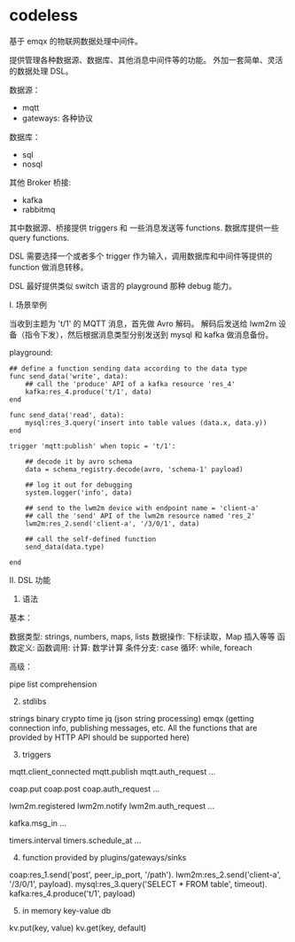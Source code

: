 # codeless

基于 emqx 的物联网数据处理中间件。

提供管理各种数据源、数据库、其他消息中间件等的功能。
外加一套简单、灵活的数据处理 DSL。

数据源：
- mqtt
- gateways: 各种协议

数据库：
- sql
- nosql

其他 Broker 桥接:
- kafka
- rabbitmq

其中数据源、桥接提供 triggers 和 一些消息发送等 functions.
数据库提供一些 query functions.

DSL 需要选择一个或者多个 trigger 作为输入，调用数据库和中间件等提供的 function 做消息转移。

DSL 最好提供类似 switch 语言的 playground 那种 debug 能力。

I. 场景举例

当收到主题为 't/1' 的 MQTT 消息，首先做 Avro 解码。
解码后发送给 lwm2m 设备（指令下发），然后根据消息类型分别发送到 mysql 和 kafka 做消息备份。

playground:

```
## define a function sending data according to the data type
func send_data('write', data):
    ## call the 'produce' API of a kafka resource 'res_4' 
    kafka:res_4.produce('t/1', data)
end

func send_data('read', data):
    mysql:res_3.query('insert into table values (data.x, data.y))
end

trigger 'mqtt:publish' when topic = 't/1':

    ## decode it by avro schema
    data = schema_registry.decode(avro, 'schema-1' payload)

    ## log it out for debugging
    system.logger('info', data)

    ## send to the lwm2m device with endpoint name = 'client-a'
    ## call the 'send' API of the lwm2m resource named 'res_2'
    lwm2m:res_2.send('client-a', '/3/0/1', data)

    ## call the self-defined function
    send_data(data.type)

end
```

II. DSL 功能

1. 语法

基本：

数据类型: strings, numbers, maps, lists
数据操作: 下标读取，Map 插入等等
函数定义:
函数调用:
计算: 数学计算
条件分支: case
循环: while, foreach

高级：

pipe
list comprehension

2. stdlibs

strings
binary
crypto
time
jq (json string processing)
emqx (getting connection info, publishing messages, etc. All the functions that are provided by HTTP API should be supported here)

3. triggers

mqtt.client_connected
mqtt.publish
mqtt.auth_request
...

coap.put
coap.post
coap.auth_request
...

lwm2m.registered
lwm2m.notify
lwm2m.auth_request
...

kafka.msg_in
...

timers.interval
timers.schedule_at
...

4. function provided by plugins/gateways/sinks

coap:res_1.send('post', peer_ip_port, '/path').
lwm2m:res_2.send('client-a', '/3/0/1', payload).
mysql:res_3.query('SELECT * FROM table', timeout).
kafka:res_4.produce('t/1', payload)

5. in memory key-value db

kv.put(key, value)
kv.get(key, default)

